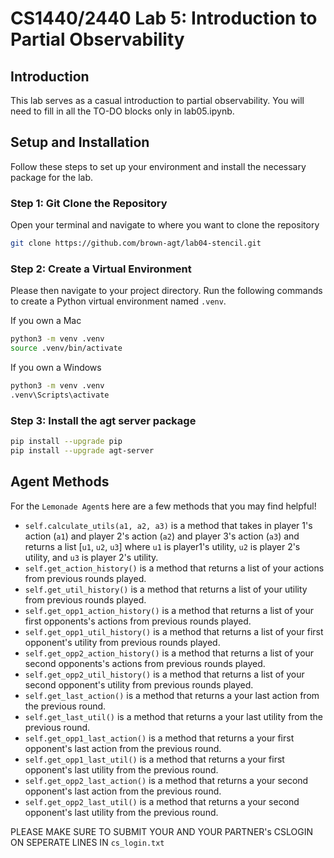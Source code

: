 # CS1440/2440 Lab 5: Introduction to Partial Observability

## Introduction
This lab serves as a casual introduction to partial observability. You will need to fill in all the TO-DO blocks only in lab05.ipynb. 

## Setup and Installation
Follow these steps to set up your environment and install the necessary package for the lab.

### Step 1: Git Clone the Repository 
Open your terminal and navigate to where you want to clone the repository
```bash 
git clone https://github.com/brown-agt/lab04-stencil.git
```

### Step 2: Create a Virtual Environment
Please then navigate to your project directory. Run the following commands to create a Python virtual environment named `.venv`.

If you own a Mac 
```bash
python3 -m venv .venv
source .venv/bin/activate
```

If you own a Windows 
```bash 
python3 -m venv .venv
.venv\Scripts\activate
```

### Step 3: Install the agt server package
```bash
pip install --upgrade pip
pip install --upgrade agt-server
```

## Agent Methods 
For the `Lemonade Agent`s here are a few methods that you may find helpful! 
- `self.calculate_utils(a1, a2, a3)` is a method that takes in player 1's action (`a1`) and player 2's action (`a2`) and player 3's action (`a3`) and returns a list [`u1`, `u2`, `u3`] where `u1` is player1's utility, `u2` is player 2's utility, and `u3` is player 2's utility. 
- `self.get_action_history()` is a method that returns a list of your actions from previous rounds played.
- `self.get_util_history()` is a method that returns a list of your utility from previous rounds played. 
- `self.get_opp1_action_history()` is a method that returns a list of your first opponents's actions from previous rounds played.
- `self.get_opp1_util_history()` is a method that returns a list of your first opponent's utility from previous rounds played.
- `self.get_opp2_action_history()` is a method that returns a list of your second opponents's actions from previous rounds played.
- `self.get_opp2_util_history()` is a method that returns a list of your second opponent's utility from previous rounds played.
- `self.get_last_action()` is a method that returns a your last action from the previous round.
- `self.get_last_util()` is a method that returns a your last utility from the previous round.
- `self.get_opp1_last_action()` is a method that returns a your first opponent's last action from the previous round.
- `self.get_opp1_last_util()` is a method that returns a your first opponent's last utility from the previous round.
- `self.get_opp2_last_action()` is a method that returns a your second opponent's last action from the previous round.
- `self.get_opp2_last_util()` is a method that returns a your second opponent's last utility from the previous round.


PLEASE MAKE SURE TO SUBMIT YOUR AND YOUR PARTNER's CSLOGIN ON SEPERATE LINES IN `cs_login.txt`